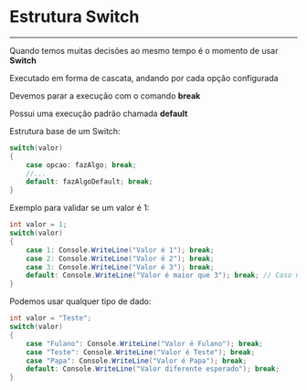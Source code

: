 # Estrutura Switch
---

Quando temos muitas decisões ao mesmo tempo é o momento de usar __Switch__

Executado em forma de cascata, andando por cada opção configurada

Devemos parar a execução com o comando __break__

Possui uma execução padrão chamada __default__

Estrutura base de um Switch:

```csharp
switch(valor)
{
    case opcao: fazAlgo; break;
    //...
    default: fazAlgoDefault; break;
}
```

Exemplo para validar se um valor é 1:

```csharp
int valor = 1;
switch(valor)
{
    case 1: Console.WriteLine("Valor é 1"); break;
    case 2: Console.WriteLine("Valor é 2"); break;
    case 3: Console.WriteLine("Valor é 3"); break;
    default: Console.WriteLine("Valor é maior que 3"); break; // Caso não for 1,2 ou 3
}
```

Podemos usar qualquer tipo de dado:

```csharp
int valor = "Teste";
switch(valor)
{
    case "Fulano": Console.WriteLine("Valor é Fulano"); break;
    case "Teste": Console.WriteLine("Valor é Teste"); break;
    case "Papa": Console.WriteLine("Valor é Papa"); break;
    default: Console.WriteLine("Valor diferente esperado"); break;
}
```